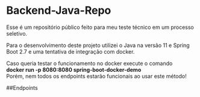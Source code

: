 # Backend-Java-Repo

Esse é um repositório público feito para meu teste técnico em um processo seletivo.

Para o desenvolvimento deste projeto utilizei o Java na versão 11 e Spring Boot 2.7 e uma tentativa de integração com docker.

Caso queria testar o funcionamento no docker execute o comando <br>
<b>docker run -p 8080:8080 spring-boot-docker-demo</b> <br>
Porém, nem todos os endpoints estarão funcionais ao usar este método! <br>

##Endpoints
